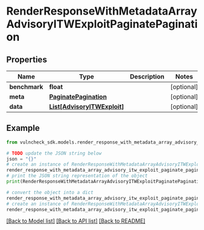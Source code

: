 # RenderResponseWithMetadataArrayAdvisoryITWExploitPaginatePagination


## Properties

Name | Type | Description | Notes
------------ | ------------- | ------------- | -------------
**benchmark** | **float** |  | [optional] 
**meta** | [**PaginatePagination**](PaginatePagination.md) |  | [optional] 
**data** | [**List[AdvisoryITWExploit]**](AdvisoryITWExploit.md) |  | [optional] 

## Example

```python
from vulncheck_sdk.models.render_response_with_metadata_array_advisory_itw_exploit_paginate_pagination import RenderResponseWithMetadataArrayAdvisoryITWExploitPaginatePagination

# TODO update the JSON string below
json = "{}"
# create an instance of RenderResponseWithMetadataArrayAdvisoryITWExploitPaginatePagination from a JSON string
render_response_with_metadata_array_advisory_itw_exploit_paginate_pagination_instance = RenderResponseWithMetadataArrayAdvisoryITWExploitPaginatePagination.from_json(json)
# print the JSON string representation of the object
print(RenderResponseWithMetadataArrayAdvisoryITWExploitPaginatePagination.to_json())

# convert the object into a dict
render_response_with_metadata_array_advisory_itw_exploit_paginate_pagination_dict = render_response_with_metadata_array_advisory_itw_exploit_paginate_pagination_instance.to_dict()
# create an instance of RenderResponseWithMetadataArrayAdvisoryITWExploitPaginatePagination from a dict
render_response_with_metadata_array_advisory_itw_exploit_paginate_pagination_from_dict = RenderResponseWithMetadataArrayAdvisoryITWExploitPaginatePagination.from_dict(render_response_with_metadata_array_advisory_itw_exploit_paginate_pagination_dict)
```
[[Back to Model list]](../README.md#documentation-for-models) [[Back to API list]](../README.md#documentation-for-api-endpoints) [[Back to README]](../README.md)


